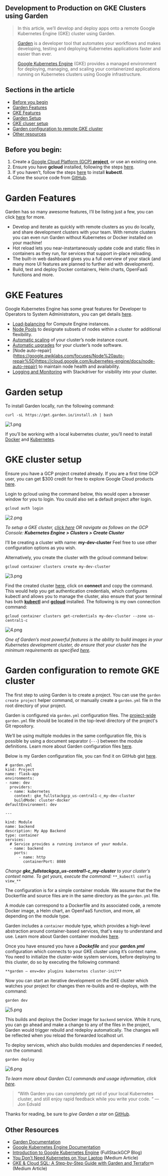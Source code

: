 ## Development to Production on GKE Clusters using Garden

> In this article, we’ll develop and deploy apps onto a remote Google Kubernetes Engine (GKE) cluster using Garden.

> [Garden](https://garden.io) is a developer tool that automates your workflows and makes developing, testing and deploying Kubernetes applications faster and easier than ever.
> 
> [Google Kubernetes Engine](https://cloud.google.com/kubernetes-engine/) (GKE) provides a managed environment for deploying, managing, and scaling your containerized applications running on Kubernetes clusters using Google infrastructure.

## Sections in the article

*   [Before you begin](#8939)
*   [Garden Features](#5d6a)
*   [GKE Features](#1eb0)
*   [Garden Setup](#1eb0)
*   [GKE cluser setup](#34b1)
*   [Garden configuration to remote GKE cluster](#55ef)
*   [Other resources](#ce4d)

## Before you begin:

1.  Create a [Google Cloud Platform (GCP) **project**](https://console.cloud.google.com/project), or use an existing one.
2.  Ensure you have **gcloud** installed, following the steps [here](https://cloud.google.com/sdk).
3.  If you haven’t, follow the steps [here](https://kubernetes.io/docs/tasks/tools/install-kubectl/) to install **kubectl**.
4.  Clone the source code from [GitHub](https://github.com/Timtech4u/flask-docker).

# Garden Features

Garden has so many awesome features, I’ll be listing just a few, you can click [here](https://github.com/garden-io/garden#features) for more.

*   Develop and iterate as quickly with remote clusters as you do locally, and share development clusters with your team. With remote clusters you can even run Garden without Kubernetes or Docker installed on your machine!
*   Hot reload lets you near-instantaneously update code and static files in containers as they run, for services that support in-place reloading.
*   The built-in web dashboard gives you a full overview of your stack (and many more UI features are planned to further aid with development).
*   Build, test and deploy Docker containers, Helm charts, OpenFaaS functions and more.

# GKE Features

Google Kubernetes Engine has some great features for Developer to Operators to System Administrators, you can get details [here](https://cloud.google.com/kubernetes-engine).

*   [Load-balancing](https://cloud.google.com/compute/docs/load-balancing-and-autoscaling) for Compute Engine instances.
*   [Node Pools](https://cloud.google.com/kubernetes-engine/docs/node-pools) to designate subsets of nodes within a cluster for additional flexibility.
*   [Automatic scaling](https://cloud.google.com/kubernetes-engine/docs/cluster-autoscaler) of your cluster’s node instance count.
*   [Automatic upgrades](https://cloud.google.com/kubernetes-engine/docs/node-auto-upgrade) for your cluster’s node software.
*   [Node auto-repair](https://google.qwiklabs.com/focuses/Node%20auto-repair%5D(https://cloud.google.com/kubernetes-engine/docs/node-auto-repair) to maintain node health and availability.
*   [Logging and Monitoring](https://cloud.google.com/kubernetes-engine/docs/how-to/logging) with Stackdriver for visibility into your cluster.

# Garden setup

To install Garden locally, run the following command:


```
curl -sL https://get.garden.io/install.sh | bash

```


![1.png](https://cdn.hashnode.com/res/hashnode/image/upload/v1585189844918/cyH8--MY7.png)

If you’ll be working with a local kubernetes cluster, you’ll need to install [Docker](https://docs.docker.com/) and [Kubernetes](https://docs.garden.io/guides/local-kubernetes).

# GKE cluster setup

Ensure you have a GCP project created already. If you are a first time GCP user, you can get $300 credit for free to explore Google Cloud products [here](https://cloud.google.com/free/).

Login to gcloud using the command below, this would open a browser window for you to login. You could also set a default project after login.


```
gcloud auth login
```



![2.png](https://cdn.hashnode.com/res/hashnode/image/upload/v1585189857163/IeTVq4Uwf.png)

_To setup a GKE cluster,_ [_click here_](https://console.cloud.google.com/kubernetes/add) _OR navigate as follows on the GCP Console:_ **_Kubernetes Engine > Clusters > Create Cluster_**

I’ll be creating a cluster with name: **my-dev-cluster** Feel free to use other configuration options as you wish.

Alternatively, you create the cluster with the gcloud command below:


```
gcloud container clusters create my-dev-cluster
```


![3.png](https://cdn.hashnode.com/res/hashnode/image/upload/v1585189893807/qX844oQic.png)

Find the created cluster [here](https://console.cloud.google.com/kubernetes/list), click on **connect** and copy the command.
This would help you get authentication credentials, which configures kubectl and allows you to manage the cluster, also ensure that your terminal has both [**kubectl**](https://kubernetes.io/docs/tasks/tools/install-kubectl/) and [**gcloud**](https://cloud.google.com/sdk) installed. The following is my own connection command:


```
gcloud container clusters get-credentials my-dev-cluster --zone us-central1-c
```


![4.png](https://cdn.hashnode.com/res/hashnode/image/upload/v1585189923723/SX0wYEHMd.png)

_One of Garden’s most powerful features is the ability to build images in your Kubernetes development cluster, do ensure that your cluster has the minimum requirements as specified_ [_here_](https://docs.garden.io/guides/in-cluster-building#requirements)_._

# Garden configuration to remote GKE cluster

The first step to using Garden is to create a project. You can use the `garden create project` helper command, or manually create a `garden.yml` file in the root directory of your project.

Garden is configured via `garden.yml` configuration files. The [project-wide](/guides/configuration-files) `garden.yml` file should be located in the top-level directory of the project's Git repository.

We’ll be using multiple modules in the same configuration file, this is possible by using a document separator (`---`) between the module definitions.
Learn more about Garden configuration files [here](https://docs.garden.io/guides/configuration-files).

Below is my Garden configuration file, you can find it on GitHub gist [here](https://gist.github.com/Timtech4u/cd609a696f56a5df949c6e86370f6a91).

```
# garden.yml
kind: Project
name: flask-app
environments:
- name: dev
  providers:
  - name: kubernetes
    context: gke_fullstackgcp_us-central1-c_my-dev-cluster
    buildMode: cluster-docker
defaultEnvironment: dev

---

kind: Module
name: backend
description: My App Backend
type: container
services:
  # Service provides a running instance of your module.
  - name: backend
    ports:
      - name: http
        containerPort: 8080
```

_Change_ **_gke_fullstackgcp_us-central1-c_my-cluster_** _to your cluster’s context name. To get yours, execute the command:_ `**_kubectl config view_**`

The configuration is for a simple container module. We assume that the the Dockerfile and source files are in the same directory as the `garden.yml` file.

A module can correspond to a Dockerfile and its associated code, a remote Docker image, a Helm chart, an OpenFaaS function, and more, all depending on the module type.

Garden includes a `container` module type, which provides a high-level abstraction around container-based services, that's easy to understand and use. Learn more about Garden container modules [here](https://docs.garden.io/guides/container-modules).

Once you have ensured you have a **_Dockefile_** and your **_garden.yml_** configuration which connects to your GKE cluster using it’s context name.
You need to initialize the cluster-wide system services, before deploying to this cluster, do so by executing the following command:


```
**garden — env=dev plugins kubernetes cluster-init**
```


Now you can start an iterative development on the GKE cluster which watches your project for changes then re-builds and re-deploys, with the command:


```
garden dev
```


![5.png](https://cdn.hashnode.com/res/hashnode/image/upload/v1585189998464/8xSKtpiI-.png)


This builds and deploys the Docker image for `backend` service. While it runs, you can go ahead and make a change to any of the files in the project, Garden would trigger rebuild and redeploy automatically. The changes will be reflected when you reload the forwarded localhost url.

To deploy services, which also builds modules and dependencies if needed, run the command:


```
garden deploy
```


![6.png](https://cdn.hashnode.com/res/hashnode/image/upload/v1585190022096/3ikul0aXC.png)

_To learn more about Garden CLI commands and usage information, click_ [_here_](https://docs.garden.io/reference/commands)_._

> “With Garden you can completely get rid of your local Kubernetes cluster, and still enjoy rapid feedback while you write your code. “ — Jon Edvald

Thanks for reading, be sure to _give Garden a star_ on [GitHub](https://github.com/garden-io/garden).

## Other Resources

*   [Garden Documentation](https://docs.garden.io/)
*   [Google Kubernetes Engine Documentation](https://cloud.google.com/kubernetes-engine#documentation)
*   [Introduction to Google Kubernetes Engine](https://fullstackgcp.com/kubernetes-on-gke-series-intro-5969ae700e99) (FullStackGCP Blog)
*   [You Don’t Need Kubernetes on Your Laptop](/garden-io/you-dont-need-kubernetes-on-your-laptop-37653cbb28c9) (Medium Article)
*   [GKE & Cloud SQL: A Step-by-Step Guide with Garden and Terrafor](/garden-io/gke-and-cloud-sql-a-complete-workflow-with-garden-and-terraform-1cad091e2be2)m (Medium Article)